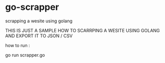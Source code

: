 # go-scrapper
scrapping a wesite using golang

THIS IS JUST A SAMPLE HOW TO SCARRPING A WESITE USING GOLANG AND EXPORT IT TO JSON / CSV

how to run :

go run scrapper.go
